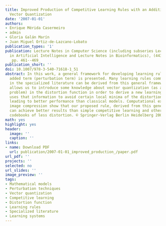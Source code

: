 ```yaml
---
title: Improved Production of Competitive Learning Rules with an Additional Term for
  Vector Quantization
date: '2007-01-01'
authors:
- Enrique Mérida Casermeiro
- admin
- Gloria Galán Marín
- Juan Miguel Ortiz-de-Lazcano-Lobato
publication_types: '1'
publication: Lecture Notes in Computer Science (including subseries Lecture Notes
  in Artificial Intelligence and Lecture Notes in Bioinformatics), (4431), PART 1,
  _pp. 461--469_
publication_short: ''
doi: 10.1007/978-3-540-71618-1_51
abstract: In this work, a general framework for developing learning rules with an
  added term (perturbation term) is presented. Many learning rules commonly cited
  in the specialized literature can be derived from this general framework. This framework
  allows us to introduce some knowledge about vector quantization (as an optimization
  problem) in the distortion function in order to derive a new learning rule that
  uses that information to avoid certain local minima of the distortion function,
  leading to better performance than classical models. Computational experiments in
  image compression show that our proposed rule, derived from this general framework,
  can achieve better results than simple competitive learning and other models, with
  codebooks of less distortion. © Springer-Verlag Berlin Heidelberg 2007.
math: yes
highlight: yes
header:
  image: ''
  caption: ''
links:
- name: Download PDF
  url: publication/2007-01-01_improved_production_/paper.pdf
url_pdf: ''
projects: ''
selected: no
url_slides: ''
image_preview: ''
tags:
- Mathematical models
- Perturbation techniques
- Vector quantization
- Competitive learning
- Distortion function
- Learning rules
- Specialized literature
- Learning systems
---
```

